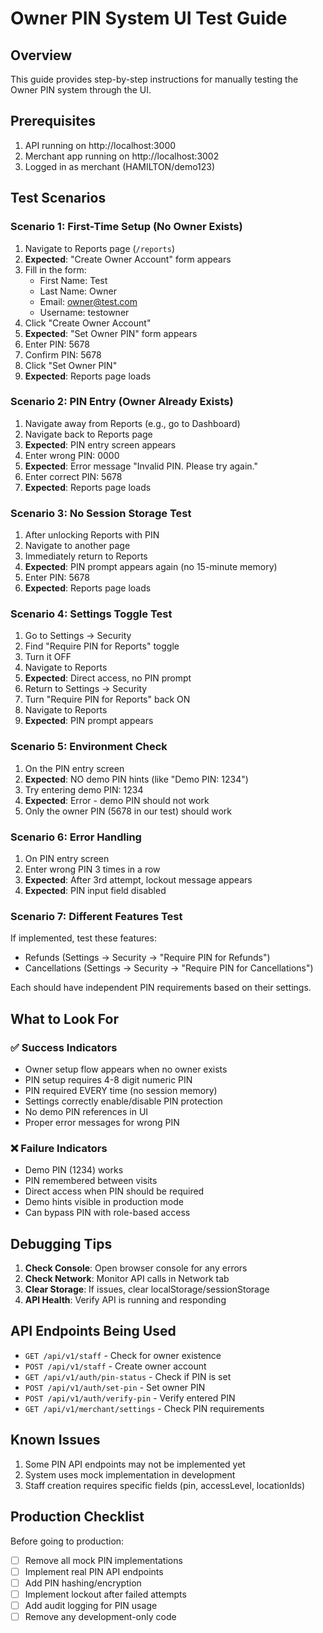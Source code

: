 # Owner PIN System UI Test Guide

## Overview
This guide provides step-by-step instructions for manually testing the Owner PIN system through the UI.

## Prerequisites
1. API running on http://localhost:3000
2. Merchant app running on http://localhost:3002
3. Logged in as merchant (HAMILTON/demo123)

## Test Scenarios

### Scenario 1: First-Time Setup (No Owner Exists)
1. Navigate to Reports page (`/reports`)
2. **Expected**: "Create Owner Account" form appears
3. Fill in the form:
   - First Name: Test
   - Last Name: Owner
   - Email: owner@test.com
   - Username: testowner
4. Click "Create Owner Account"
5. **Expected**: "Set Owner PIN" form appears
6. Enter PIN: 5678
7. Confirm PIN: 5678
8. Click "Set Owner PIN"
9. **Expected**: Reports page loads

### Scenario 2: PIN Entry (Owner Already Exists)
1. Navigate away from Reports (e.g., go to Dashboard)
2. Navigate back to Reports page
3. **Expected**: PIN entry screen appears
4. Enter wrong PIN: 0000
5. **Expected**: Error message "Invalid PIN. Please try again."
6. Enter correct PIN: 5678
7. **Expected**: Reports page loads

### Scenario 3: No Session Storage Test
1. After unlocking Reports with PIN
2. Navigate to another page
3. Immediately return to Reports
4. **Expected**: PIN prompt appears again (no 15-minute memory)
5. Enter PIN: 5678
6. **Expected**: Reports page loads

### Scenario 4: Settings Toggle Test
1. Go to Settings → Security
2. Find "Require PIN for Reports" toggle
3. Turn it OFF
4. Navigate to Reports
5. **Expected**: Direct access, no PIN prompt
6. Return to Settings → Security
7. Turn "Require PIN for Reports" back ON
8. Navigate to Reports
9. **Expected**: PIN prompt appears

### Scenario 5: Environment Check
1. On the PIN entry screen
2. **Expected**: NO demo PIN hints (like "Demo PIN: 1234")
3. Try entering demo PIN: 1234
4. **Expected**: Error - demo PIN should not work
5. Only the owner PIN (5678 in our test) should work

### Scenario 6: Error Handling
1. On PIN entry screen
2. Enter wrong PIN 3 times in a row
3. **Expected**: After 3rd attempt, lockout message appears
4. **Expected**: PIN input field disabled

### Scenario 7: Different Features Test
If implemented, test these features:
- Refunds (Settings → Security → "Require PIN for Refunds")
- Cancellations (Settings → Security → "Require PIN for Cancellations")

Each should have independent PIN requirements based on their settings.

## What to Look For

### ✅ Success Indicators
- Owner setup flow appears when no owner exists
- PIN setup requires 4-8 digit numeric PIN
- PIN required EVERY time (no session memory)
- Settings correctly enable/disable PIN protection
- No demo PIN references in UI
- Proper error messages for wrong PIN

### ❌ Failure Indicators
- Demo PIN (1234) works
- PIN remembered between visits
- Direct access when PIN should be required
- Demo hints visible in production mode
- Can bypass PIN with role-based access

## Debugging Tips

1. **Check Console**: Open browser console for any errors
2. **Check Network**: Monitor API calls in Network tab
3. **Clear Storage**: If issues, clear localStorage/sessionStorage
4. **API Health**: Verify API is running and responding

## API Endpoints Being Used
- `GET /api/v1/staff` - Check for owner existence
- `POST /api/v1/staff` - Create owner account
- `GET /api/v1/auth/pin-status` - Check if PIN is set
- `POST /api/v1/auth/set-pin` - Set owner PIN
- `POST /api/v1/auth/verify-pin` - Verify entered PIN
- `GET /api/v1/merchant/settings` - Check PIN requirements

## Known Issues
1. Some PIN API endpoints may not be implemented yet
2. System uses mock implementation in development
3. Staff creation requires specific fields (pin, accessLevel, locationIds)

## Production Checklist
Before going to production:
- [ ] Remove all mock PIN implementations
- [ ] Implement real PIN API endpoints
- [ ] Add PIN hashing/encryption
- [ ] Implement lockout after failed attempts
- [ ] Add audit logging for PIN usage
- [ ] Remove any development-only code
